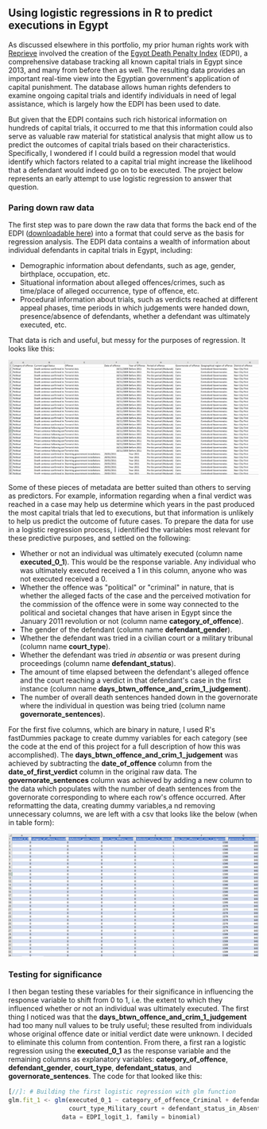 ## Using logistic regressions in R to predict executions in Egypt

As discussed elsewhere in this portfolio, my prior human rights work with [Reprieve](https://reprieve.org/uk/) involved the creation of the [Egypt Death Penalty Index](https://egyptdeathpenaltyindex.com) (EDPI), a comprehensive database tracking all known capital trials in Egypt since 2013, and many from before then as well. The resulting data provides an important real-time view into the Egyptian government's application of capital punishment. The database allows human rights defenders to examine ongoing capital trials and identify individuals in need of legal assistance, which is largely how the EDPI has been used to date.

But given that the EDPI contains such rich historical information on hundreds of capital trials, it occurred to me that this information could also serve as valuable raw material for statistical analysis that might allow us to predict the outcomes of capital trials based on their characteristics. Specifically, I wondered if I could build a regression model that would identify which factors related to a capital trial might increase the likelihood that a defendant would indeed go on to be executed. The project below represents an early attempt to use logistic regression to answer that question.

### Paring down raw data

The first step was to pare down the raw data that forms the back end of the EDPI ([downloadable here](https://egyptdeathpenaltyindex.com/download-data)) into a format that could serve as the basis for regression analysis. The EDPI data contains a wealth of information about individual defendants in capital trials in Egypt, including:

- Demographic information about defendants, such as age, gender, birthplace, occupation, etc.
- Situational information about alleged offences/crimes, such as time/place of alleged occurrence, type of offence, etc.
- Procedural information about trials, such as verdicts reached at different appeal phases, time periods in which judgements were handed down, presence/absence of defendants, whether a defendant was ultimately executed, etc.

That data is rich and useful, but messy for the purposes of regression. It looks like this:

<img src="images/EDPI_raw_screenshot.png?raw=true"/>

Some of these pieces of metadata are better suited than others to serving as predictors. For example, information regarding when a final verdict was reached in a case may help us determine which years in the past produced the most capital trials that led to executions, but that information is unlikely to help us predict the outcome of future cases. To prepare the data for use in a logistic regression process, I identified the variables most relevant for these predictive purposes, and settled on the following:

- Whether or not an individual was ultimately executed (column name **executed_0_1**). This would be the response variable. Any individual who was ultimately executed received a 1 in this column, anyone who was not executed received a 0.
- Whether the offence was "political" or "criminal" in nature, that is whether  the alleged facts of the case and the perceived motivation for the commission of the offence were in some way connected to the political and societal changes that have arisen in Egypt since the January 2011 revolution or not (column name **category_of_offence**).
- The gender of the defendant (column name **defendant_gender**).
- Whether the defendant was tried in a civilian court or a military tribunal (column name **court_type**).
- Whether the defendant was tried _in absentia_ or was present during proceedings (column name **defendant_status**).
- The amount of time elapsed between the defendant's alleged offence and the court reaching a verdict in that defendant's case in the first instance (column name **days_btwn_offence_and_crim_1_judgement**).
- The number of overall death sentences handed down in the governorate where the individual in question was being tried (column name **governorate_sentences**).

For the first five columns, which are binary in nature, I used R's fastDummies package to create dummy variables for each category (see the code at the end of this project for a full description of how this was accomplished). The **days_btwn_offence_and_crim_1_judgement** was achieved by subtracting the **date_of_offence** column from the **date_of_first_verdict** column in the original raw data. The **governorate_sentences** column was achieved by adding a new column to the data which populates with the number of death sentences from the governorate corresponding to where each row's offence occurred. After reformatting the data, creating dummy variables,a nd removing unnecessary columns, we are left with a csv that looks like the below (when in table form):

<img src="images/EDPI_logit_raw_screenshot.png?raw=true"/>


### Testing for significance

I then began testing these variables for their significance in influencing the response variable to shift from 0 to 1, i.e. the extent to which they influenced whether or not an individual was ultimately executed. The first thing I noticed was that the **days_btwn_offence_and_crim_1_judgement** had too many null values to be truly useful; these resulted from individuals whose original offence date or initial verdict date were unknown. I decided to eliminate this column from contention. From there, a first ran a logistic regression using the **executed_0_1** as the response variable and the remaining columns as explanatory variables: **category_of_offence**, **defendant_gender**, **court_type**, **defendant_status**, and **governorate_sentences**. The code for that looked like this:

```javascript
[//]: # Building the first logistic regression with glm function
glm.fit_1 <- glm(executed_0_1 ~ category_of_offence_Criminal + defendant_gender_Female +
                 court_type_Military_court + defendant_status_in_Absentia + governorate_sentences,
               data = EDPI_logit_1, family = binomial)
```
